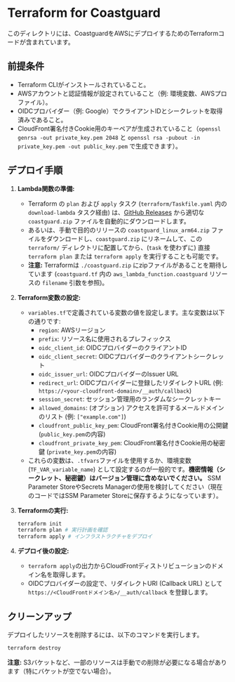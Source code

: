 # Terraform for Coastguard

このディレクトリには、CoastguardをAWSにデプロイするためのTerraformコードが含まれています。

## 前提条件

*   Terraform CLIがインストールされていること。
*   AWSアカウントと認証情報が設定されていること（例: 環境変数、AWSプロファイル）。
*   OIDCプロバイダー（例: Google）でクライアントIDとシークレットを取得済みであること。
*   CloudFront署名付きCookie用のキーペアが生成されていること（`openssl genrsa -out private_key.pem 2048` と `openssl rsa -pubout -in private_key.pem -out public_key.pem` で生成できます）。

## デプロイ手順

1.  **Lambda関数の準備:**
    *   Terraform の `plan` および `apply` タスク (`terraform/Taskfile.yaml` 内の `download-lambda` タスク経由) は、[GitHub Releases](https://github.com/mackee/coastguard/releases) から適切な `coastguard.zip` ファイルを自動的にダウンロードします。
    *   あるいは、手動で目的のリリースの `coastguard_linux_arm64.zip` ファイルをダウンロードし、`coastguard.zip` にリネームして、この `terraform/` ディレクトリに配置してから、(`task` を使わずに) 直接 `terraform plan` または `terraform apply` を実行することも可能です。
    *   **注意:** Terraformは `./coastguard.zip` にzipファイルがあることを期待しています (`coastguard.tf` 内の `aws_lambda_function.coastguard` リソースの `filename` 引数を参照)。

2.  **Terraform変数の設定:**
    *   `variables.tf`で定義されている変数の値を設定します。主な変数は以下の通りです:
        *   `region`: AWSリージョン
        *   `prefix`: リソース名に使用されるプレフィックス
        *   `oidc_client_id`: OIDCプロバイダーのクライアントID
        *   `oidc_client_secret`: OIDCプロバイダーのクライアントシークレット
        *   `oidc_issuer_url`: OIDCプロバイダーのIssuer URL
        *   `redirect_url`: OIDCプロバイダーに登録したリダイレクトURL (例: `https://<your-cloudfront-domain>/__auth/callback`)
        *   `session_secret`: セッション管理用のランダムなシークレットキー
        *   `allowed_domains`: (オプション) アクセスを許可するメールドメインのリスト (例: `["example.com"]`)
        *   `cloudfront_public_key_pem`: CloudFront署名付きCookie用の公開鍵 (`public_key.pem`の内容)
        *   `cloudfront_private_key_pem`: CloudFront署名付きCookie用の秘密鍵 (`private_key.pem`の内容)
    *   これらの変数は、`.tfvars`ファイルを使用するか、環境変数 (`TF_VAR_variable_name`) として設定するのが一般的です。**機密情報（シークレット、秘密鍵）はバージョン管理に含めないでください。** SSM Parameter StoreやSecrets Managerの使用を検討してください（現在のコードではSSM Parameter Storeに保存するようになっています）。

3.  **Terraformの実行:**
    ```bash
    terraform init
    terraform plan # 実行計画を確認
    terraform apply # インフラストラクチャをデプロイ
    ```

4.  **デプロイ後の設定:**
    *   `terraform apply`の出力からCloudFrontディストリビューションのドメイン名を取得します。
    *   OIDCプロバイダーの設定で、リダイレクトURI (Callback URL) として `https://<CloudFrontドメイン名>/__auth/callback` を登録します。

## クリーンアップ

デプロイしたリソースを削除するには、以下のコマンドを実行します。

```bash
terraform destroy
```

**注意:** S3バケットなど、一部のリソースは手動での削除が必要になる場合があります（特にバケットが空でない場合）。
